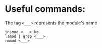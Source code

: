 

# Useful commands:

The tag `<___>` represents the module's name

```
insmod <___>.ko
lsmod | grep <___>
rmmod <___>
```


